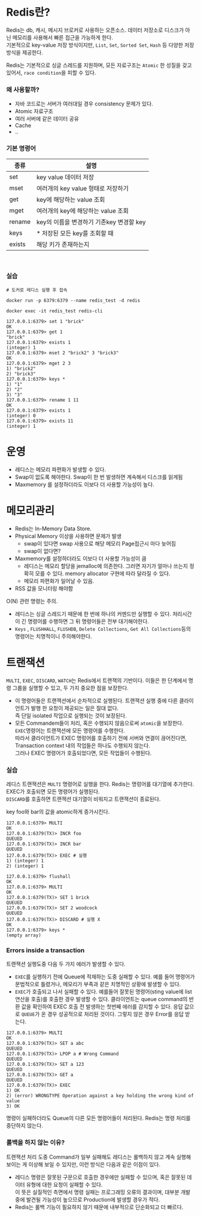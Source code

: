 # Redis란?

Redis는 db, 캐시, 메시지 브로커로 사용하는 오픈소스. 데이터 저장소로 디스크가 아닌 메모리를 사용해서 빠른 접근을 가능하게 한다.</br> 기본적으로 key-value 저장 방식이지만, `List`, `Set`, `Sorted Set`, `Hash` 등 다양한 저장 방식을 제공한다.

Redis는 기본적으로 싱글 스레드를 지원하며, 모든 자료구조는 `Atomic` 한 성질을 갖고 있어서, `race condition`을 피할 수 있다.


### 왜 사용할까?

- 자바 코드로는 서버가 여러대일 경우 consistency 문제가 있다.
- Atomic 자료구조
- 여러 서버에 같은 데이터 공유
- Cache 
- ..

### 기본 명령어

|종류| 설명 |
|--|--------|
|set| key value 데이터 저장|
|mset| 여러개의 key value 형태로 저장하기|
|get| key에 해당하는 value 조회|
|mget| 여러개의 key에 해당하는 value 조회|
|rename| key의 이름을 변경하기 기존key 변경할 key|
|keys| * 저장된 모든 key를 조회할 때|
|exists| 해당 키가 존재하는지|

</br>

### 실습

``` shell
# 도커로 레디스 실행 후 접속

docker run -p 6379:6379 --name redis_test -d redis

docker exec -it redis_test redis-cli
```

``` shell
127.0.0.1:6379> set 1 "brick" 
OK
127.0.0.1:6379> get 1         
"brick"
127.0.0.1:6379> exists 1      
(integer) 1
127.0.0.1:6379> mset 2 "brick2" 3 "brick3" 
OK
127.0.0.1:6379> mget 2 3
1) "brick2"
2) "brick3"
127.0.0.1:6379> keys *
1) "1"
2) "2"
3) "3"
127.0.0.1:6379> rename 1 11
OK
127.0.0.1:6379> exists 1
(integer) 0
127.0.0.1:6379> exists 11
(integer) 1
```


# 운영

- 레디스는 메모리 파편화가 발생할 수 있다.
- Swap이 없도록 해야한다. Swap이 한 번 발생하면 계속해서 디스크를 읽게됨
- Maxmemory 를 설정하더라도 이보다 더 사용할 가능성이 높다.

# 메모리관리

- Redis는 In-Memory Data Store.
- Physical Memory 이상을 사용하면 문제가 발생
    - swap이 있다면 swap 사용으로 해당 메모리 Page접근시 마다 늦어짐
    - swap이 없다면?
- Maxmemory를 설정하더라도 이보다 더 사용할 가능성이 큼
    - 레디스는 메모리 할당을 jemalloc에 의존한다. 그러면 자기가 얼마나 쓰는지 정확히 모를 수 있다.
    memory allocator 구현에 따라 달라질 수 있다.
    - 메모리 파편화가 일어날 수 있음.
- RSS 값을 모니터링 해야함

O(N) 관련 명령는 주의.

- 레디스는 싱글 스레드기 때문에 한 번에 하나의 커멘드만 실행할 수 있다. 처리시간이 긴 명령어를 수행하면 그 뒤 명령어들은 전부 대기해야한다.
- `Keys` , `FLUSHHALL`, `FLUSHDB`, `Delete Collections`, `Get All Collections`등의 명령어는 치명적이니 주의해야한다.

# 트랜잭션

`MULTI`, `EXEC`, `DISCARD`, `WATCH`는 Redis에서 트랜잭의 기반이다. 이들은 한 단계에서 명령 그룹을 실행할 수 있고, 두 가지 중요한 점을 보장한다.
- 이 명령어들은 트랜잭션에서 순차적으로 실행된다. 트랜잭션 실행 중에 다른 클라이언트가 발행 한 요청이 제공되는 일은 절대 없다. </br>
  즉 단일 isolated 작업으로 실행되는 것이 보장된다.
- 모든 Commandem들이 처리, 혹은 수행되지 않음으로써 `atomic`을 보장한다. `EXEC`명령어는 트랜잭션에 모든 명령어를 수행한다. </br>
  따라서 클라이언트가 EXEC 명렁어를 호출하기 전에 서버와 연결이 끊어진다면, Transaction context 내의 작업들은 하나도 수행되지 않는다. </br>
  그러나 EXEC 명령어가 호출되었다면, 모든 작업들이 수행된다.

### 실습

레디스 트랜잭션은 `MULTI` 명령어로 실행을 한다. Redis는 명렁어를 대기열에 추가한다. EXEC가 호출되면 모든 명령어가 실행된다. </br>
`DISCARD`를 호출하면 트랜잭션 대기열이 비워지고 트랜잭션이 종료된다.

key foo와 bar의 값을 atomic하게 증가시킨다.
``` shell
127.0.0.1:6379> MULTI
OK
127.0.0.1:6379(TX)> INCR foo
QUEUED
127.0.0.1:6379(TX)> INCR bar
QUEUED
127.0.0.1:6379(TX)> EXEC # 실행
1) (integer) 1
2) (integer) 1
```

``` shell
127.0.0.1:6379> flushall
OK
127.0.0.1:6379> MULTI
OK
127.0.0.1:6379(TX)> SET 1 brick
QUEUED
127.0.0.1:6379(TX)> SET 2 woodcock
QUEUED
127.0.0.1:6379(TX)> DISCARD # 실행 X
OK
127.0.0.1:6379> keys *
(empty array)
```

### Errors inside a transaction

트랜잭션 실행도중 다음 두 가지 에러가 발생할 수 있다.
- `EXEC`를 실행하기 전에 Queue에 적재하는 도중 실패할 수 있다. 예를 들어 명령어가 문법적으로 틀렸거나, 메모리가 부족과 같은 치명적인 상황에 발생할 수 있다.
- `EXEC`가 호출되고 나서 실패할 수 있다. 예를들어 잘못된 명령어(sting value에 list 연산을 호출)를 호출한 경우 발생할 수 있다.
클라이언트는 queue command의 반환 값을 확인하여 EXEC 호출 전 발생하는 첫번째 에러를 감지할 수 있다. 응답 값으로 `QUEUE`가 온 경우 성공적으로 처리된 것이다. 그렇지 않은 경우 Error를 응답 받는다. </br>

``` shell
127.0.0.1:6379> MULTI
OK
127.0.0.1:6379(TX)> SET a abc
QUEUED
127.0.0.1:6379(TX)> LPOP a # Wrong Command
QUEUED
127.0.0.1:6379(TX)> SET a 123
QUEUED
127.0.0.1:6379(TX)> GET a
QUEUED
127.0.0.1:6379(TX)> EXEC
1) OK
2) (error) WRONGTYPE Operation against a key holding the wrong kind of value
3) OK
```
명령이 실패하더라도 Queue의 다른 모든 명령어들이 처리된다. Redis는 명령 처리를 중단하지 않는다.
 
###  롤백을 하지 않는 이유?
트랜잭션 처리 도중 Command가 일부 실패해도 레디스는 롤백하지 않고 계속 실행해 보이는 게 이상해 보일 수 있지만, 이런 방식은 다음과 같은 이점이 있다.

- 레디스 명령은 잘못된 구문으로 호출한 경우에만 실패할 수 있으며, 혹은 잘못된 데이터 유형에 대한 요청이 실패할 수 있다. </br>
  이 뜻은 실질적인 측면에서 명령 실패는 프로그래밍 오류의 결과이며, 대부분 개발 중에 발견될 가능성이 높으므로 Production에 발생할 경우가 적다.
- Redis는 롤백 기능이 필요하지 않기 때문에 내부적으로 단순화되고 더 빠르다.